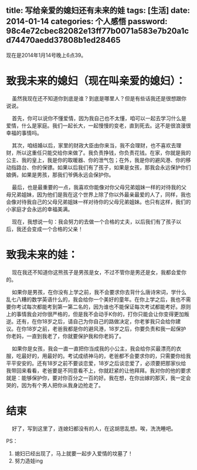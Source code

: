 title: 写给亲爱的媳妇还有未来的娃
tags: [生活]
date: 2014-01-14
categories: 个人感悟
password: 98c4e72cbec82082e13ff77b0071a583e7b20a1cd74470aedd37808b1ed28465
---

现在是2014年1月14号晚上6点39。

# 致我未来的媳妇（现在叫亲爱的媳妇）：

&nbsp;&nbsp;&nbsp;&nbsp;虽然我现在还不知道你到底是谁？到底是哪里人？但是有些话我还是很想跟你说说。

&nbsp;&nbsp;&nbsp;&nbsp;首先，你可以说你不懂爱情，因为我自己也不太懂，咱可以一起去学习什么是爱情，什么是家庭。我们一起长大，一起慢慢的变老，直到死去。这不是很浪漫很幸福的事情吗。

&nbsp;&nbsp;&nbsp;&nbsp;其次，咱结婚以后，家里的财政大臣由你来当，我不会理财，也不喜欢去理财，所以这重任只能交给你来做了。我负责挣钱，你负责花钱。在家，你就是我的公主、我的皇上，我是你的取暖器、你的泄气包；在外，我是你的避风港、你的移动指路台、你的保镖。如果以后我们有了孩子，如果是女孩，那我会永远保护你们娘俩，如果是男孩，那我们爷俩永远会保护你。

&nbsp;&nbsp;&nbsp;&nbsp;最后，也是最重要的一点，我喜欢你能像对你父母兄弟姐妹一样的对待我的父母兄弟姐妹，因为他们是我在这个世界上除了你以外最亲最爱的人了，同样，我也会像对待我自己的父母兄弟姐妹一样对待你的父母兄弟姐妹。也只有这样，我们的小家庭才会永远的幸福美满。

&nbsp;&nbsp;&nbsp;&nbsp;现在，我想说一句：我会努力的去做一个合格的丈夫，以后我们有了孩子以后，我还会变成一个合格的父亲！

# 致我未来的娃：

&nbsp;&nbsp;&nbsp;&nbsp;现在我还不知道你这熊孩子是男孩是女，不过不管你是男还是女，我都会爱你的。

&nbsp;&nbsp;&nbsp;&nbsp;如果你是男孩，在你没有上学之前，我不会要求你去背什么唐诗宋词，学什么乱七八糟的数学英语什么的，我会给你一个美好的童年。在你上学之后，我也不需要你考试每次都能考到第一第二名的，因为谁也不能保证每次考试都能考好。原则上的事情我会对你很严格的，但是我不会动手K你的，打你只能会让你变得更加叛逆。还有，在你18岁之后，请自己为你自己的路做决定，你老爹我只会给你建议。在你18岁之前，老爸我都是你的避风港，18岁之后，你要负责和我一起保护你老妈，一直到我老了，你就要保护我和你老妈了。

&nbsp;&nbsp;&nbsp;&nbsp;如果你是女孩，我会一直一直把你当成我的小公主，我会给你买最漂亮的衣服，吃最好的，用最好的。考试成绩神马的，老爸都不会要求你的，只需要你给我平平安安的。还有18岁之前不要谈恋爱，18岁之后谈恋爱了，必须要把那家伙给我带回来看看，老爸要是不同意看不上，你就赶紧的让他拜拜。我对你的他的要求就是：能够保护你，要对你百分之一百的好。我在想，在你出嫁的那天，我一定会哭的，因为有个男人把你从我身边抢走了。

 

 
# 结束
&nbsp;&nbsp;&nbsp;&nbsp;好了，写到这里了，连媳妇都没有的人，在这胡思乱想。唉，洗洗睡吧。

PS：
	
1. 媳妇已经出现了，马上就要一起步入爱情的坟墓了！
2. 努力造娃ing